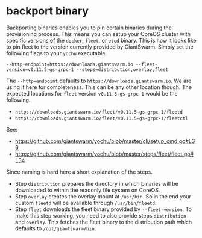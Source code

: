 # backport binary
Backporting binaries enables you to pin certain binaries during the
provisioning process. This means you can setup your CoreOS cluster with
specific versions of the `docker`, `fleet`, or `etcd` binary. This is how it
looks like to pin fleet to the version currently provided by GiantSwarm. Simply
set the following flags to your `yochu` executable.

```
--http-endpoint=https://downloads.giantswarm.io --fleet-version=v0.11.5-gs-grpc-1 --steps=distribution,overlay,fleet
```

The `--http-endpoint` defaults to `https://downloads.giantswarm.io`. We are
using it here for completeness. This can be any other location though. The
expected locations for `fleet` version `v0.11.5-gs-grpc-1` would be the
following.

- `https://downloads.giantswarm.io/fleet/v0.11.5-gs-grpc-1/fleetd`
- `https://downloads.giantswarm.io/fleet/v0.11.5-gs-grpc-1/fleetctl`

See:
 * https://github.com/giantswarm/yochu/blob/master/cli/setup_cmd.go#L36
 * https://github.com/giantswarm/yochu/blob/master/steps/fleet/fleet.go#L34

Since naming is hard here a short explanation of the steps.
- Step `distribution` prepares the directory in which binaries will be
  downloaded to within the readonly file system on CoreOS.
- Step `overlay` creates the overlay mount at `/usr/bin`. So in the end your
  custom `fleetd` will be available through `/usr/bin/fleetd`.
- Step `fleet` downloads the fleet binary provided by `--fleet-version`. To
  make this step working, you need to also provide steps `distribution` and
  `overlay`. This fetches the fleet binary to the distribution path which
  defaults to `/opt/giantswarm/bin`.
